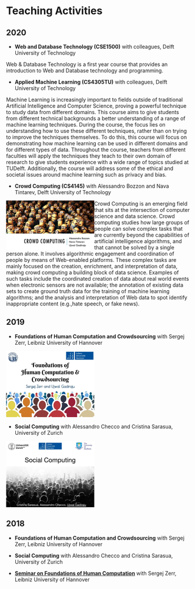 # Teaching Activities

## 2020

- **Web and Database Technology (CSE1500)** with colleagues, Delft University of Technology
<a href="https://studiegids.tudelft.nl/a101_displayCourse.do?course_id=55104">        
<img align="left" src="https://images.unsplash.com/photo-1523961131990-5ea7c61b2107?ixlib=rb-1.2.1&ixid=eyJhcHBfaWQiOjEyMDd9&auto=format&fit=crop&w=1267&q=80" alt="" width="240">
</a>
Web & Database Technology is a first year course that provides an introduction to Web and Database technology and programming.

- **Applied Machine Learning (CS4305TU)** with colleagues, Delft University of Technology
<a href="https://studiegids.tudelft.nl/a101_displayCourse.do?course_id=56615">        
<img align="left" src="https://images.unsplash.com/photo-1501526029524-a8ea952b15be?ixlib=rb-1.2.1&ixid=eyJhcHBfaWQiOjEyMDd9&auto=format&fit=crop&w=1350&q=80" alt="" width="240">
</a>
Machine Learning is increasingly important to fields outside of traditional Artificial Intelligence and Computer Science, proving a powerful technique to study data from different domains. This course aims to give students from different technical backgrounds a better understanding of a range of machine learning techniques. During the course, the focus lies on understanding how to use these different techniques, rather than on trying to improve the techniques themselves. To do this, this course will focus on demonstrating how machine learning can be used in different domains and for different types of data. Throughout the course, teachers from different faculties will apply the techniques they teach to their own domain of research to give students experience with a wide range of topics studied at TUDelft. Additionally, the course will address some of the ethical and societal issues around machine learning such as privacy and bias.

- **Crowd Computing (CS4145)** with Alessandro Bozzon and Nava Tintarev, Delft University of Technology
<a href="https://studiegids.tudelft.nl/a101_displayCourse.do?course_id=51132">        
<img align="left" src="CS4145.png" alt="CS4145" width="240">
</a>
Crowd Computing is an emerging field that sits at the intersection of computer science and data science. Crowd computing studies how large groups of people can solve complex tasks that are currently beyond the capabilities of artificial intelligence algorithms, and that cannot be solved by a single person alone. 
It involves algorithmic engagement and coordination of people by means of Web-enabled platforms. These complex tasks are mainly focused on the creation, enrichment, and interpretation of data, making crowd computing a building block of data science. Examples of such tasks include the coordinated creation of data about real world events when electronic sensors are not available; the annotation of existing data sets to create ground truth data for the training of machine learning algorithms; and the analysis and interpretation of Web data to spot identify inappropriate content (e.g.,hate speech, or fake news).

## 2019

- **Foundations of Human Computation and Crowdsourcing** with Sergej Zerr, Leibniz University of Hannover
<a href="https://www2.kbs.uni-hannover.de/411.html">
<img src="fhcc.jpg" alt="fhcc" width="240">
</a>

- **Social Computing** with Alessandro Checco and Cristina Sarasua, University of Zurich <br>
<img src="social_computing.jpg" alt="Social Computing" width="240">


## 2018

- **Foundations of Human Computation and Crowdsourcing** with Sergej Zerr, Leibniz University of Hannover

- **Social Computing** with Alessandro Checco and Cristina Sarasua, University of Zurich

- **[Seminar on Foundations of Human Computation](https://www2.kbs.uni-hannover.de/hcomp-seminar.html)** with Sergej Zerr, Leibniz University of Hannover

